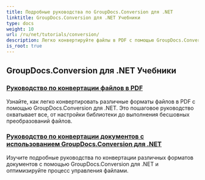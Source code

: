 ```yaml
---
title: Подробные руководства по GroupDocs.Conversion для .NET
linktitle: GroupDocs.Conversion для .NET Учебники
type: docs
weight: 10
url: /ru/net/tutorials/conversion/
description: Легко конвертируйте файлы в PDF с помощью GroupDocs.Conversion для .NET. Оптимизируйте управление документами с помощью настраиваемых параметров.
is_root: true
---
```


## GroupDocs.Conversion для .NET Учебники
### [Руководство по конвертации файлов в PDF](./guide-to-file-conversion-to-pdf/)
Узнайте, как легко конвертировать различные форматы файлов в PDF с помощью GroupDocs.Conversion для .NET. Это пошаговое руководство охватывает все, от настройки библиотеки до выполнения бесшовных преобразований файлов.
### [Руководство по конвертации документов с использованием GroupDocs.Conversion для .NET](./guide-to-document-conversion/)
Изучите подробные руководства по конвертации различных форматов документов с помощью GroupDocs.Conversion для .NET и оптимизируйте процесс управления файлами.